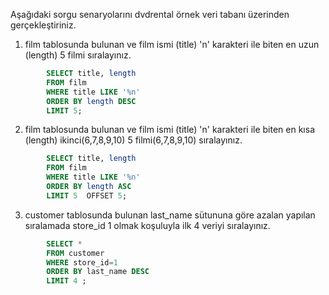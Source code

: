 Aşağıdaki sorgu senaryolarını dvdrental örnek veri tabanı üzerinden gerçekleştiriniz.


1. film tablosunda bulunan ve film ismi (title) 'n' karakteri ile biten en uzun (length) 5 filmi sıralayınız.

```SQL
        SELECT title, length
        FROM film 
        WHERE title LIKE '%n'
        ORDER BY length DESC
        LIMIT 5;
```

2. film tablosunda bulunan ve film ismi (title) 'n' karakteri ile biten en kısa (length) ikinci(6,7,8,9,10) 5 filmi(6,7,8,9,10) sıralayınız.

```SQL
        SELECT title, length
        FROM film 
        WHERE title LIKE '%n'
        ORDER BY length ASC
        LIMIT 5  OFFSET 5;
```

3. customer tablosunda bulunan last_name sütununa göre azalan yapılan sıralamada store_id 1 olmak koşuluyla ilk 4 veriyi sıralayınız.

```SQL
        SELECT *
        FROM customer
        WHERE store_id=1
        ORDER BY last_name DESC
        LIMIT 4 ;
```